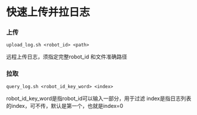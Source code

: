 # 快速上传并拉日志

### 上传
`upload_log.sh <robot_id> <path>`

远程上传日志，须指定完整robot_id 和文件准确路径

### 拉取
`query_log.sh <robot_id_key_word> <index>`

robot_id_key_word是指robot_id可以输入一部分，用于过滤
index是指日志列表的index，可不传，默认是第一个，也就是index=0